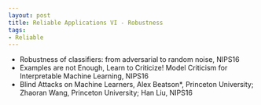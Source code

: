 ```yaml
---
layout: post
title: Reliable Applications VI - Robustness
tags:
- Reliable
---
```


* Robustness of classifiers: from adversarial to random noise, NIPS16
* Examples are not Enough, Learn to Criticize! Model Criticism for
Interpretable Machine Learning, NIPS16
* Blind Attacks on Machine Learners, Alex Beatson*, Princeton
University; Zhaoran Wang, Princeton University; Han Liu, NIPS16
